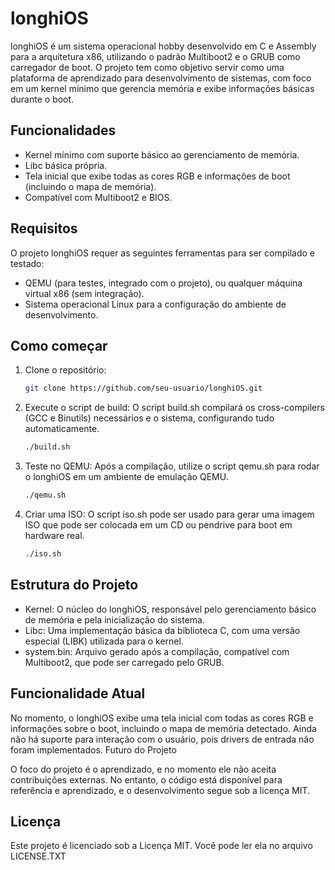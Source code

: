 # longhiOS

longhiOS é um sistema operacional hobby desenvolvido em C e Assembly para a arquitetura x86, utilizando o padrão Multiboot2 e o GRUB como carregador de boot. O projeto tem como objetivo servir como uma plataforma de aprendizado para desenvolvimento de sistemas, com foco em um kernel mínimo que gerencia memória e exibe informações básicas durante o boot.

## Funcionalidades

* Kernel mínimo com suporte básico ao gerenciamento de memória.
* Libc básica própria.
* Tela inicial que exibe todas as cores RGB e informações de boot (incluindo o mapa de memória).
* Compatível com Multiboot2 e BIOS.

## Requisitos

O projeto longhiOS requer as seguintes ferramentas para ser compilado e testado:

* QEMU (para testes, integrado com o projeto), ou qualquer máquina virtual x86 (sem integração).
* Sistema operacional Linux para a configuração do ambiente de desenvolvimento.

## Como começar

1. Clone o repositório:
    ```bash
    git clone https://github.com/seu-usuario/longhiOS.git
    ```
2. Execute o script de build:
    O script build.sh compilará os cross-compilers (GCC e Binutils) necessários e o sistema, configurando tudo automaticamente.
    ```bash
    ./build.sh
    ```

3. Teste no QEMU:
    Após a compilação, utilize o script qemu.sh para rodar o longhiOS em um ambiente de emulação QEMU.
    ```bash
    ./qemu.sh
    ```

4. Criar uma ISO:
    O script iso.sh pode ser usado para gerar uma imagem ISO que pode ser colocada em um CD ou pendrive para boot em hardware real.
    ```bash
    ./iso.sh
    ```

## Estrutura do Projeto

* Kernel: O núcleo do longhiOS, responsável pelo gerenciamento básico de memória e pela inicialização do sistema.
* Libc: Uma implementação básica da biblioteca C, com uma versão especial (LIBK) utilizada para o kernel.
* system.bin: Arquivo gerado após a compilação, compatível com Multiboot2, que pode ser carregado pelo GRUB.

## Funcionalidade Atual

No momento, o longhiOS exibe uma tela inicial com todas as cores RGB e informações sobre o boot, incluindo o mapa de memória detectado. Ainda não há suporte para interação com o usuário, pois drivers de entrada não foram implementados.
Futuro do Projeto

O foco do projeto é o aprendizado, e no momento ele não aceita contribuições externas. No entanto, o código está disponível para referência e aprendizado, e o desenvolvimento segue sob a licença MIT.

## Licença

Este projeto é licenciado sob a Licença MIT. Você pode ler ela no arquivo LICENSE.TXT